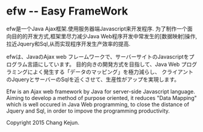 # efw -- Easy FrameWork

efw是一个Java Ajax框架.使用服务器端Javascript来开发程序.
为了制作一个面向目的的开发方式,框架里尽力减少Java Web程序开发中常发生的[数据映射]操作,
拉近Jquery和Sql,从而实现程序开发生产效率的提高.

efwは、JavaのAjax web フレームワークで、サーバーサイトのJavascriptをプログラム言語にしています。
目的向きの開発方式を目指して、Java Web プログラミングによく発生する「データのマッピング」を極力減らし、
クライアントのJqueryとサーバーのSqlを近くさせて、生産性がアップを実現します。

Efw is an Ajax web framework by Java for server-side Javascript language.
Aiming to develop a method of purpose oriented, it reduces "Data Mapping" which is well occured in Java Web programming,
to close the distance of Jquery and Sql, in order to impove the programming productivity.

Copyright 2015 Chang Kejun.
